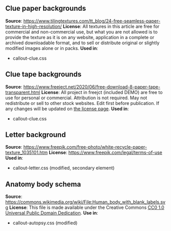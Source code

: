 Clue paper backgrounds
----------------------

**Source**: https://www.tilingtextures.com/tt_blog/24-free-seamless-paper-texture-in-high-resolution/
**License**: All textures in this article are free for commercial and non-commercial use, but what you are not allowed is to provide the texture as it is on any website, application in a complete or archived downloadable format, and to sell or distribute original or slightly modified images alone or in packs.
**Used in**:
- callout-clue.css

Clue tape backgrounds
---------------------

**Source**: https://www.freeject.net/2020/06/free-download-8-paper-tape-transparent.html
**License**: All project in freejct (included DEMO) are free to use for personal or commercial. Attribution is not required. May not redistribute or sell to other stock websites. Edit first before publication. If any changes will be updated on [the license page](https://www.freeject.net/p/lisen.html).
**Used in**:
- callout-clue.css

Letter background
-----------------

**Source**: https://www.freepik.com/free-photo/white-recycle-paper-texture_1035101.htm
**License**: https://www.freepik.com/legal/terms-of-use
**Used in**:
- callout-letter.css (modified, secondary element)

Anatomy body schema
-------------------

**Source**: https://commons.wikimedia.org/wiki/File:Human_body_with_blank_labels.svg
**License**: This file is made available under the Creative Commons [CC0 1.0 Universal Public Domain Dedication](https://creativecommons.org/publicdomain/zero/1.0/deed.en).
**Use in**:
- callout-autopsy.css (modified)

